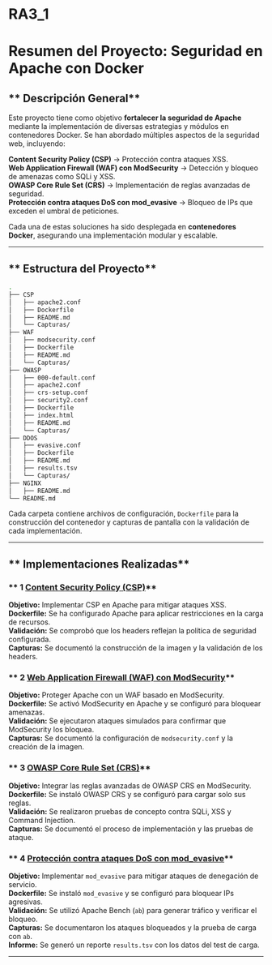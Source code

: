 # RA3_1

# Resumen del Proyecto: Seguridad en Apache con Docker

## ** Descripción General**
Este proyecto tiene como objetivo **fortalecer la seguridad de Apache** mediante la implementación de diversas estrategias y módulos en contenedores Docker. Se han abordado múltiples aspectos de la seguridad web, incluyendo:

 **Content Security Policy (CSP)** → Protección contra ataques XSS.  
 **Web Application Firewall (WAF) con ModSecurity** → Detección y bloqueo de amenazas como SQLi y XSS.  
 **OWASP Core Rule Set (CRS)** → Implementación de reglas avanzadas de seguridad.  
 **Protección contra ataques DoS con mod_evasive** → Bloqueo de IPs que exceden el umbral de peticiones.  

Cada una de estas soluciones ha sido desplegada en **contenedores Docker**, asegurando una implementación modular y escalable.

---

## ** Estructura del Proyecto**
```sh
.
├── CSP
│   ├── apache2.conf
│   ├── Dockerfile
│   ├── README.md
│   └── Capturas/
├── WAF
│   ├── modsecurity.conf
│   ├── Dockerfile
│   ├── README.md
│   └── Capturas/
├── OWASP
│   ├── 000-default.conf
│   ├── apache2.conf
│   ├── crs-setup.conf
│   ├── security2.conf
│   ├── Dockerfile
│   ├── index.html
│   ├── README.md
│   └── Capturas/
├── DDOS
│   ├── evasive.conf
│   ├── Dockerfile
│   ├── README.md
│   ├── results.tsv
│   └── Capturas/
├── NGINX
│   ├── README.md
└── README.md
```
Cada carpeta contiene archivos de configuración, `Dockerfile` para la construcción del contenedor y capturas de pantalla con la validación de cada implementación.

---

## **  Implementaciones Realizadas**
### ** 1 [Content Security Policy (CSP)](CSP/README.md)**
 **Objetivo:** Implementar CSP en Apache para mitigar ataques XSS.  
 **Dockerfile:** Se ha configurado Apache para aplicar restricciones en la carga de recursos.  
 **Validación:** Se comprobó que los headers reflejan la política de seguridad configurada.  
 **Capturas:** Se documentó la construcción de la imagen y la validación de los headers.  

### ** 2 [Web Application Firewall (WAF) con ModSecurity](WAF/README.md)**
 **Objetivo:** Proteger Apache con un WAF basado en ModSecurity.  
 **Dockerfile:** Se activó ModSecurity en Apache y se configuró para bloquear amenazas.  
 **Validación:** Se ejecutaron ataques simulados para confirmar que ModSecurity los bloquea.  
 **Capturas:** Se documentó la configuración de `modsecurity.conf` y la creación de la imagen.  

### ** 3 [OWASP Core Rule Set (CRS)](OWASP/README.md)**
 **Objetivo:** Integrar las reglas avanzadas de OWASP CRS en ModSecurity.  
 **Dockerfile:** Se instaló OWASP CRS y se configuró para cargar solo sus reglas.  
 **Validación:** Se realizaron pruebas de concepto contra SQLi, XSS y Command Injection.  
 **Capturas:** Se documentó el proceso de implementación y las pruebas de ataque.  

### ** 4 [Protección contra ataques DoS con mod_evasive](DDOS/README.md)**
 **Objetivo:** Implementar `mod_evasive` para mitigar ataques de denegación de servicio.  
 **Dockerfile:** Se instaló `mod_evasive` y se configuró para bloquear IPs agresivas.  
 **Validación:** Se utilizó Apache Bench (`ab`) para generar tráfico y verificar el bloqueo.  
 **Capturas:** Se documentaron los ataques bloqueados y la prueba de carga con `ab`.  
 **Informe:** Se generó un reporte `results.tsv` con los datos del test de carga.  

---

